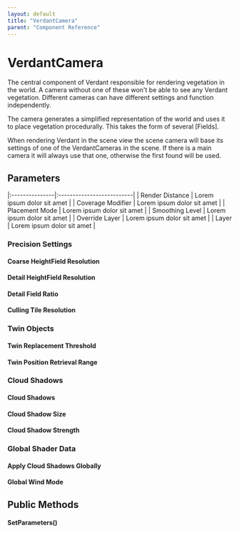 ```yaml
---
layout: default
title: "VerdantCamera"
parent: "Component Reference"
---
```



# VerdantCamera

The central component of Verdant responsible for rendering vegetation in the world. A camera without one of these won't be able to see any Verdant vegetation. Different cameras can have different settings and function independently. 

The camera generates a simplified representation of the world and uses it to place vegetation procedurally. This takes the form of several [Fields]. 

When rendering Verdant in the scene view the scene camera will base its settings of one of the VerdantCameras in the scene. If there is a main camera it will always use that one, otherwise the first found will be used. 

## Parameters


|:---------------|:--------------------------|
| Render Distance | Lorem ipsum dolor sit amet |
| Coverage Modifier | Lorem ipsum dolor sit amet |
| Placement Mode | Lorem ipsum dolor sit amet |
| Smoothing Level | Lorem ipsum dolor sit amet |
| Override Layer | Lorem ipsum dolor sit amet |
| Layer | Lorem ipsum dolor sit amet |

### Precision Settings
#### Coarse HeightField Resolution
#### Detail HeightField Resolution
#### Detail Field Ratio
#### Culling Tile Resolution

### Twin Objects
#### Twin Replacement Threshold
#### Twin Position Retrieval Range

### Cloud Shadows
#### Cloud Shadows
#### Cloud Shadow Size
#### Cloud Shadow Strength

### Global Shader Data
#### Apply Cloud Shadows Globally
#### Global Wind Mode

## Public Methods
#### SetParameters()